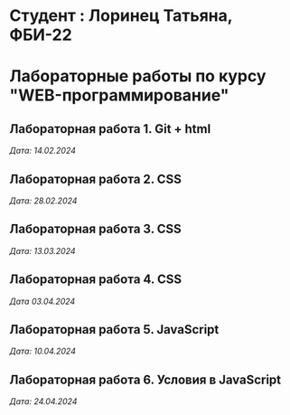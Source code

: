 # Студент : Лоринец Татьяна, ФБИ-22 

# Лабораторные работы по курсу "WEB-программирование"

## Лабораторная работа 1. Git + html 

*Дата: 14.02.2024*

## Лабораторная работа 2. CSS

*Дата: 28.02.2024*

## Лабораторная работа 3. CSS

*Дата: 13.03.2024*

## Лабораторная работа 4. CSS

*Дата 03.04.2024* 

## Лабораторная работа 5. JavaScript

*Дата: 10.04.2024* 

## Лабораторная работа 6. Условия в JavaScript

*Дата: 24.04.2024*

